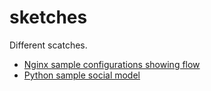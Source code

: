 # sketches

Different scatches.

  - [Nginx sample configurations showing flow](https://github.com/TeXXaS/sketches/tree/master/nginx)
  - [Python sample social model](https://github.com/TeXXaS/sketches/tree/master/social-model)
